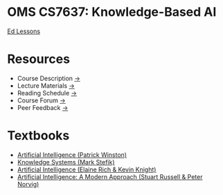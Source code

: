 # OMS CS7637: Knowledge-Based AI
[Ed Lessons](https://edstem.org/us/dashboard)

# Resources
- Course Description [->](https://lucylabs.gatech.edu/kbai/)
- Lecture Materials [->](https://edstem.org/us/courses/16992/lessons/)
- Reading Schedule [->](https://www.cc.gatech.edu/classes/AY2015/cs7637_spring/readingschedule.html)
- Course Forum [->](https://edstem.org/us/courses/16992/discussion/)
- Peer Feedback [->](https://peerfeedback.gatech.edu/app/home)

# Textbooks
- [Artificial Intelligence (Patrick Winston)](https://onlinebooks.library.upenn.edu/webbin/book/lookupname?key=Winston%2C%20Patrick%20Henry)
- [Knowledge Systems (Mark Stefik)](https://www.amazon.com/Introduction-Knowledge-Systems-Mark-Stefik/dp/155860166X)
- [Artificial Intelligence (Elaine Rich & Kevin Knight)](https://www.amazon.com/Artificial-Intelligence-Elaine-Rich/dp/0070522634)
- [Artificial Intelligence: A Modern Approach (Stuart Russell & Peter Norvig)](http://aima.cs.berkeley.edu/)


